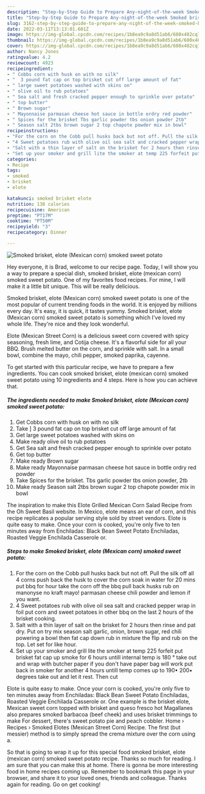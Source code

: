 ```yaml
---
description: "Step-by-Step Guide to Prepare Any-night-of-the-week Smoked brisket, elote (Mexican corn) smoked sweet potato"
title: "Step-by-Step Guide to Prepare Any-night-of-the-week Smoked brisket, elote (Mexican corn) smoked sweet potato"
slug: 3162-step-by-step-guide-to-prepare-any-night-of-the-week-smoked-brisket-elote-mexican-corn-smoked-sweet-potato
date: 2022-03-11T13:13:01.601Z
image: https://img-global.cpcdn.com/recipes/1b8ea9c9a8d51ab6/680x482cq70/smoked-brisket-elote-mexican-corn-smoked-sweet-potato-recipe-main-photo.jpg
thumbnail: https://img-global.cpcdn.com/recipes/1b8ea9c9a8d51ab6/680x482cq70/smoked-brisket-elote-mexican-corn-smoked-sweet-potato-recipe-main-photo.jpg
cover: https://img-global.cpcdn.com/recipes/1b8ea9c9a8d51ab6/680x482cq70/smoked-brisket-elote-mexican-corn-smoked-sweet-potato-recipe-main-photo.jpg
author: Nancy Jones
ratingvalue: 4.2
reviewcount: 4923
recipeingredient:
- " Cobbs corn with husk on with no silk"
- "  3 pound fat cap on top brisket cut off large amount of fat"
- " large sweet potatoes washed with skins on"
- " olive oil to rub potatoes"
- " Sea salt and fresh cracked pepper enough to sprinkle over potato"
- " top butter"
- " Brown sugar"
- " Mayonnaise parmasan cheese hot sauce in bottle ordry red powder"
- " Spices for the brisket Tbs garlic powder tbs onion powder 2tb"
- " Season salt 2tbs brown sugar 2 top chapote powder mix in bowl"
recipeinstructions:
- "For the corn on the Cobb pull husks back but not off. Pull the silk off all 4 corns push back the husk to cover the corn soak in water for 20 mins put bbq for hour take the corn off the bbq pull back husks rub on manonyse no kraft mayo! parmasan cheese chili powder and lemon if you want."
- "4 Sweet potatoes rub with olive oil sea salt and cracked pepper wrap in foil put corn and sweet potatoes in other bbq on the last 2 hours of the brisket cooking."
- "Salt with a thin layer of salt on the brisket for 2 hours then rinse and pat dry. Put on try mix season salt garlic, onion, brown sugar, red chili powering a bowl then fat cap down rub in mixture the flip and rub on the top. Let set for like hour."
- "Set up your smoker and grill lite the smoker at temp 225 forfeit put brisket fat cap up smoke for 6 hours untill internal temp is 180 ° take out and wrap with butcher paper if you don&#39;t have paper bag will work put back in smoker for another 4 hours untill temp comes up to 190• 200• degrees take out and let it rest. Then cut"
categories:
- Recipe
tags:
- smoked
- brisket
- elote

katakunci: smoked brisket elote 
nutrition: 138 calories
recipecuisine: American
preptime: "PT17M"
cooktime: "PT50M"
recipeyield: "3"
recipecategory: Dinner

---
```



![Smoked brisket, elote (Mexican corn) smoked sweet potato](https://img-global.cpcdn.com/recipes/1b8ea9c9a8d51ab6/680x482cq70/smoked-brisket-elote-mexican-corn-smoked-sweet-potato-recipe-main-photo.jpg)

Hey everyone, it is Brad, welcome to our recipe page. Today, I will show you a way to prepare a special dish, smoked brisket, elote (mexican corn) smoked sweet potato. One of my favorites food recipes. For mine, I will make it a little bit unique. This will be really delicious.

Smoked brisket, elote (Mexican corn) smoked sweet potato is one of the most popular of current trending foods in the world. It is enjoyed by millions every day. It's easy, it is quick, it tastes yummy. Smoked brisket, elote (Mexican corn) smoked sweet potato is something which I've loved my whole life. They're nice and they look wonderful.

Elote (Mexican Street Corn) is a delicious sweet corn covered with spicy seasoning, fresh lime, and Cotija cheese. It&#39;s a flavorful side for all your BBQ. Brush melted butter on the corn, and sprinkle with salt. In a small bowl, combine the mayo, chili pepper, smoked paprika, cayenne.


To get started with this particular recipe, we have to prepare a few ingredients. You can cook smoked brisket, elote (mexican corn) smoked sweet potato using 10 ingredients and 4 steps. Here is how you can achieve that.

<!--inarticleads1-->

##### The ingredients needed to make Smoked brisket, elote (Mexican corn) smoked sweet potato:

1. Get  Cobbs corn with husk on with no silk
1. Take  ] 3 pound fat cap on top brisket cut off large amount of fat
1. Get  large sweet potatoes washed with skins on
1. Make ready  olive oil to rub potatoes
1. Get  Sea salt and fresh cracked pepper enough to sprinkle over potato
1. Get  top butter
1. Make ready  Brown sugar
1. Make ready  Mayonnaise parmasan cheese hot sauce in bottle ordry red powder
1. Take  Spices for the brisket. Tbs garlic powder tbs onion powder, 2tb
1. Make ready  Season salt 2tbs brown sugar 2 top chapote powder mix in bowl


The inspiration to make this Elote Grilled Mexican Corn Salad Recipe from the Oh Sweet Basil website. In Mexico, elote means an ear of corn, and this recipe replicates a popular serving style sold by street vendors. Elote is quite easy to make. Once your corn is cooked, you&#39;re only five to ten minutes away from Enchiladas: Black Bean Sweet Potato Enchiladas, Roasted Veggie Enchilada Casserole or. 

<!--inarticleads2-->

##### Steps to make Smoked brisket, elote (Mexican corn) smoked sweet potato:

1. For the corn on the Cobb pull husks back but not off. Pull the silk off all 4 corns push back the husk to cover the corn soak in water for 20 mins put bbq for hour take the corn off the bbq pull back husks rub on manonyse no kraft mayo! parmasan cheese chili powder and lemon if you want.
1. 4 Sweet potatoes rub with olive oil sea salt and cracked pepper wrap in foil put corn and sweet potatoes in other bbq on the last 2 hours of the brisket cooking.
1. Salt with a thin layer of salt on the brisket for 2 hours then rinse and pat dry. Put on try mix season salt garlic, onion, brown sugar, red chili powering a bowl then fat cap down rub in mixture the flip and rub on the top. Let set for like hour.
1. Set up your smoker and grill lite the smoker at temp 225 forfeit put brisket fat cap up smoke for 6 hours untill internal temp is 180 ° take out and wrap with butcher paper if you don&#39;t have paper bag will work put back in smoker for another 4 hours untill temp comes up to 190• 200• degrees take out and let it rest. Then cut


Elote is quite easy to make. Once your corn is cooked, you&#39;re only five to ten minutes away from Enchiladas: Black Bean Sweet Potato Enchiladas, Roasted Veggie Enchilada Casserole or. One example is the brisket elote, Mexican sweet corn topped with brisket and queso fresco hot Magallanes also prepares smoked barbacoa (beef cheek) and uses brisket trimmings to make For dessert, there&#39;s sweet potato pie and peach cobbler. Home › Recipes › Smoked Elotes (Mexican Street Corn) Recipe. The first (but messier) method is to simply spread the crema mixture over the corn using a. 

So that is going to wrap it up for this special food smoked brisket, elote (mexican corn) smoked sweet potato recipe. Thanks so much for reading. I am sure that you can make this at home. There is gonna be more interesting food in home recipes coming up. Remember to bookmark this page in your browser, and share it to your loved ones, friends and colleague. Thanks again for reading. Go on get cooking!
